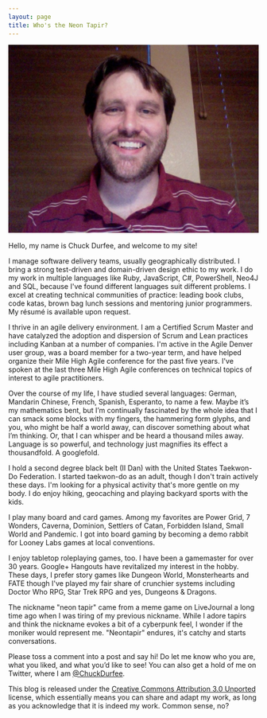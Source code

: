 ```yaml
---
layout: page
title: Who's the Neon Tapir?
---
```

![Photo on 2011 06 30 at 20 24](/assets/photo-on-2011-06-30-at-20-24.jpg "Photo on 2011-06-30 at 20.24.jpg")

Hello, my name is Chuck Durfee, and welcome to my site!

I manage software delivery teams, usually geographically distributed. I bring a strong test-driven and domain-driven design ethic to my work. I do my work in multiple languages like Ruby, JavaScript, C#, PowerShell, Neo4J and SQL, because I've found different languages suit different problems. I excel at creating technical communities of practice: leading book clubs, code katas, brown bag lunch sessions and mentoring junior programmers. My résumé is available upon request.

I thrive in an agile delivery environment. I am a Certified Scrum Master and have catalyzed the adoption and dispersion of Scrum and Lean practices including Kanban at a number of companies. I'm active in the Agile Denver user group, was a board member for a two-year term, and have helped organize their Mile High Agile conference for the past five years. I've spoken at the last three Mile High Agile conferences on technical topics of interest to agile practitioners.

Over the course of my life, I have studied several languages: German, Mandarin Chinese, French, Spanish, Esperanto, to name a few. Maybe it’s my mathematics bent, but I’m continually fascinated by the whole idea that I can smack some blocks with my fingers, the hammering form glyphs, and you, who might be half a world away, can discover something about what I’m thinking. Or, that I can whisper and be heard a thousand miles away. Language is so powerful, and technology just magnifies its effect a thousandfold. A googlefold.

I hold a second degree black belt (II Dan) with the United States Taekwon-Do Federation. I started taekwon-do as an adult, though I don't train actively these days. I'm looking for a physical activity that's more gentle on my body. I do enjoy hiking, geocaching and playing backyard sports with the kids.

I play many board and card games. Among my favorites are Power Grid, 7 Wonders, Caverna, Dominion, Settlers of Catan, Forbidden Island, Small World and Pandemic. I got into board gaming by becoming a demo rabbit for Looney Labs games at local conventions.

I enjoy tabletop roleplaying games, too. I have been a gamemaster for over 30 years. Google+ Hangouts have revitalized my interest in the hobby. These days, I prefer story games like Dungeon World, Monsterhearts and FATE though I've played my fair share of crunchier systems including Doctor Who RPG, Star Trek RPG and yes, Dungeons &amp; Dragons.

The nickname "neon tapir" came from a meme game on LiveJournal a long time ago when I was tiring of my previous nickname. While I adore tapirs and think the nickname evokes a bit of a cyberpunk feel, I wonder if the moniker would represent me. "Neontapir" endures, it's catchy and starts conversations.

Please toss a comment into a post and say hi! Do let me know who you are, what you liked, and what you’d like to see! You can also get a hold of me on Twitter, where I am [@ChuckDurfee](https://twitter.com/chuckdurfee).

This blog is released under the [Creative Commons Attribution 3.0 Unported](http://creativecommons.org/licenses/by/3.0/) license, which essentially means you can share and adapt my work, as long as you acknowledge that it is indeed my work. Common sense, no?
